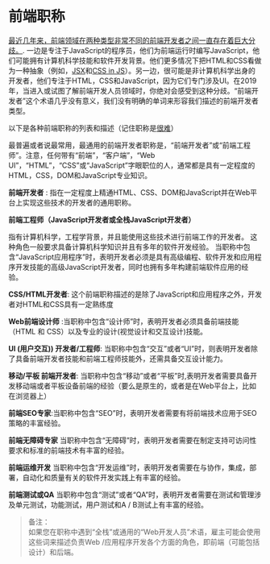 # 前端职称


[最近几年来，前端领域在两种类型非常不同的前端开发者之间一直存在着巨大分歧。](https://css-tricks.com/the-great-divide/).
一边是专注于JavaScript的程序员，他们为前端运行时编写JavaScript，他们可能拥有计算机科学技能和软件开发背景。他们更多情况下把HTML和CSS看做为一种抽象（例如，[JSX](https://reactjs.org/docs/introducing-jsx.html)和[CSS in JS](https://hackernoon.com/all-you-need-to-know-about-css-in-js-984a72d48ebc)）。另一边，很可能是非计算机科学出身的开发者，他们专注于HTML，CSS和JavaScript，因为它们专门涉及UI。在2019年，当进入或试图了解前端开发人员领域时，你绝对会感受到这种分歧。“前端开发者”这个术语几乎没有意义，我们没有明确的单词来形容我们描述的前端开发者类型。

 以下是各种前端职称的列表和描述（记住职称是[很难](https://blog.prototypr.io/dissecting-front-end-job-titles-7f72a0ef0bc5)）

 最普遍或者说最常用，最通用的前端开发者职称是，“前端开发者”或“前端工程师”。注意，任何带有“前端”，“客户端”，“Web UI”，“HTML”，“CSS”或“JavaScript”字眼职位的人，通常都是具有一定程度的HTML，CSS，DOM和JavaScript专业知识。

 
**前端开发者** : 
指在一定程度上精通HTML、CSS、DOM和JavaScript并在Web平台上实现这些技术的开发者的通用职称。

**前端工程师（JavaScript开发者或全栈JavaScript开发者）** 

指有计算机科学，工程学背景，并且能使用这些技术进行前端工作的开发者。
这种角色一般要求具备计算机科学知识并且有多年的软件开发经验。
当职称中包含“JavaScript应用程序”时，表明开发者必须是具有高级编程、软件开发和应用程序开发技能的高级JavaScript开发者，同时也拥有多年构建前端软件应用的经验。


**CSS/HTML开发者**: 这个前端职称描述的是除了JavaScript和应用程序之外，开发者对HTML和CSS具有一定熟练度

**Web前端设计师** :当职称中包含“设计师”时，表明开发者必须具备前端技能（HTML 和 CSS）以及专业的设计(视觉设计和交互设计)技能。


**UI (用户交互)) 开发者/工程师**: 当职称中包含“交互”或者“UI”时，则表明开发者除了具备前端开发者技能和前端工程师技能外，还需具备交互设计能力。

**移动/平板 前端开发者**: 当职称中包含“移动”或者“平板”时,表明开发者需要具备开发移动端或者平板设备前端的经验（要么是原生的，或者是在Web平台上，比如在浏览器上）

**前端SEO专家**:当职称中包含“SEO”时，表明开发者需要有将前端技术应用于SEO策略的丰富经验。

**前端无障碍专家** 当职称中包含“无障碍”时，表明开发者需要在制定支持可访问性要求和标准的前端技术有丰富的经验。

**前端运维开发** 当职称中包含“开发运维”时，表明开发者需要在与协作，集成，部署，自动化和质量有关的软件开发实践上有丰富的经验。

**前端测试或QA** 当职称中包含“测试”或者“QA”时，表明开发者需要在测试和管理涉及单元测试，功能测试，用户测试和A / B测试上有丰富的经验。


> 备注：  
如果您在职称中遇到“全栈”或通用的“Web开发人员”术语，雇主可能会使用这些词来描述负责Web /应用程序开发各个方面的角色，即前端（可能包括设计）和后端。